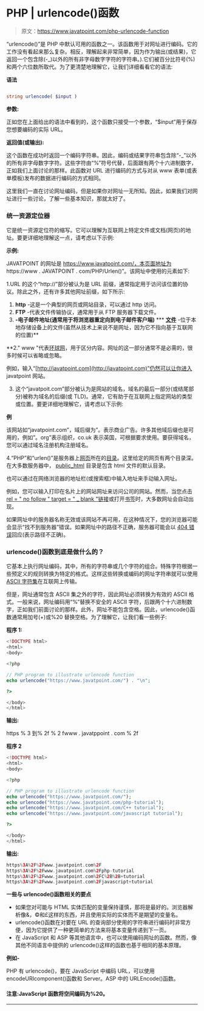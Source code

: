 # PHP | urlencode()函数

> 原文：<https://www.javatpoint.com/php-urlencode-function>

“urlencode()”是 PHP 中默认可用的函数之一。该函数用于对网址进行编码。它的工作没有看起来那么复杂。相反，理解起来非常简单，因为作为输出(或结果)，它返回一个包含除(-_)以外的所有非字母数字字符的字符串。).它们被百分比符号(%)和两个六位数所取代。为了更清楚地理解它，让我们详细看看它的语法:

**语法**

```php

string urlencode( $input )

```

**参数:**

正如您在上面给出的语法中看到的，这个函数只接受一个参数，“$input”用于保存您想要编码的实际 URL。

**返回值(或输出):**

这个函数在成功时返回一个编码字符串。因此，编码或结果字符串包含除“-_”以外的所有非字母数字字符。这些字符由“%”符号代替，后面跟有两个十六进制数字，正如我们上面讨论的那样。此函数对 URL 进行编码的方式与对从 www 表单(或表单模板)发布的数据进行编码的方式相同。

这里我们一直在讨论网址编码，但是如果你对网址一无所知。因此，如果我们对网址进行一些讨论，了解一些基本知识，那就太好了。

### 统一资源定位器

它是统一资源定位符的缩写。它可以理解为互联网上特定文件或文档(网页)的地址。要更详细地理解这一点，请考虑以下示例:

**示例:**

JAVATPOINT 的网址是 https://www.javatpoint.com/，本页面地址为 https://www . JAVATPOINT . com/PHP/Urlen()”。该网址中使用的元素如下:

1.URL 的这个“http://”部分被认为是 URL 前缀，通常指定用于访问该位置的协议。除此之外，还有许多其他网址前缀，如下所示:

1.  **http** -这是一个典型的网页或网站目录，可以通过 http 访问。
2.  **FTP** -代表文件传输协议，通常用于从 FTP 服务器下载文件。
3.  [](https://techterms.com/definition/email)**-电子邮件地址(通常用于将浏览器重定向到电子邮件客户端)**
***   [**文件**](https://techterms.com/definition/file) -位于本地存储设备上的文件(虽然从技术上来说不是网址，因为它不指向基于互联网的位置)**

 **2." www "代表[环球网](https://www.computerhope.com/jargon/w/www.htm)，用于区分内容。网址的这一部分通常不是必需的，很多时候可以省略或忽略。

例如，输入“[http://javatpoint.com](http://javatpoint.com)”仍然可以让你进入 javatpoint 网站。

3.  这个“javatpoit.com”部分被认为是网站的域名，域名的最后一部分(或结尾部分)被称为域名的后缀(或 TLD)。通常，它有助于在互联网上指定网站的类型或位置。要更详细地理解它，请考虑以下示例:

**例**

该网站如“javatpoint.com”，域后缀为”。表示商业广告。许多其他域后缀也是可用的，例如”。org”表示组织，co.uk 表示英国，可根据要求使用。要获得域名，您可以通过域名注册机构注册域名。

4.“PHP”和“urlen()”是服务器上[网页](https://www.computerhope.com/jargon/w/webpage.htm)所在的[目录](https://www.computerhope.com/jargon/d/director.htm)。这里给定的网页有两个目录深。在大多数服务器中， [public_html](https://www.computerhope.com/jargon/p/publicht.htm) 目录是包含 html 文件的默认目录。

也可以通过在网络浏览器的地址栏(或搜索框)中输入地址来手动输入网址。

例如，您可以输入打印在名片上的网站网址来访问公司的网站。然而，当您点击[rel = " no follow " target = " _ blank "链接](https://techterms.com/definition/link)或打开[书签](https://techterms.com/definition/bookmark)时，大多数网址会自动出现。

如果网址中的服务器名称无效或该网站不再可用，在这种情况下，您的浏览器可能会显示“找不到服务器”错误。如果网址中的路径不正确，服务器可能会以 [404 错误](https://techterms.com/definition/404error)回应(表示路径不正确)。

### urlencode()函数到底是做什么的？

它基本上执行网址编码，其中，所有的字符串或几个字符的组合。特殊字符根据一些预定义的规则转换为特定的格式。这样这些转换或编码的网址字符串就可以使用 [ASCII 字符集](https://www.w3schools.com/charsets/ref_html_ascii.asp)在互联网上传输。

但是，网址通常包含 ASCII 集之外的字符，因此网址必须转换为有效的 ASCII 格式。一般来说，网址编码用“%”替换不安全的 ASCII 字符，后跟两个十六进制数字，正如我们前面讨论的那样。此外，网址不能包含空格。因此，urlencode()函数通常用加号(+)或%20 替换空格。为了理解它，让我们看一些例子:

**程序 1:**

```php
<!DOCTYPE html>
<html>
<body>

<?php

// PHP program to illustrate urlencode function
echo urlencode("https://www.javatpoint.com/") . "\n";

?>

</body>
</html>

```

**输出:**

https % 3 到% 2f % 2 fwww . javatppoint . com % 2f

**程序 2**

```php
<!DOCTYPE html>
<html>
<body>

<?php

// PHP program to illustrate urlencode function
echo urlencode("https://www.javatpoint.com/");
echo urlencode("https://www.javatpoint.com/php-tutorial");
echo urlencode("https://www.javatpoint.com/C++ tutorial");
echo urlencode("https://www.javatpoint.com/javascript tutorial");

?>

</body>
</html>

```

**输出:**

```php
https%3A%2F%2Fwww.javatpoint.com%2F
https%3A%2F%2Fwww.javatpoint.com%2Fphp-tutorial
https%3A%2F%2Fwww.javatpoint.com%2FC%2B%2B+tutorial
https%3A%2F%2Fwww.javatpoint.com%2Fjavascript+tutorial

```

**一些与 urlencode()函数相关的要点**

*   如果您对可能与 HTML 实体匹配的变量保持谨慎，那将是最好的。浏览器解析像&，©和£这样的东西，并且使用实际的实体而不是期望的变量名。
*   urlencode()函数在对要在 URL 的查询部分使用的字符串进行编码时非常方便，因为它提供了一种更简单的方法来将基本变量传递到下一页。
*   在 JavaScript 和 ASP 等其他语言中，也可以使用编码网址的函数。然而，像其他不同语言中提供的 urlencode()这样的函数也基于相同的基本原理。

**例如-**

PHP 有 urlencode()，要在 JavaScript 中编码 URL，可以使用 encodeURIcomponent()函数和 Server。ASP 中的 URLEncode()函数。

#### 注意:JavaScript 函数将空间编码为%20。

* * ***
